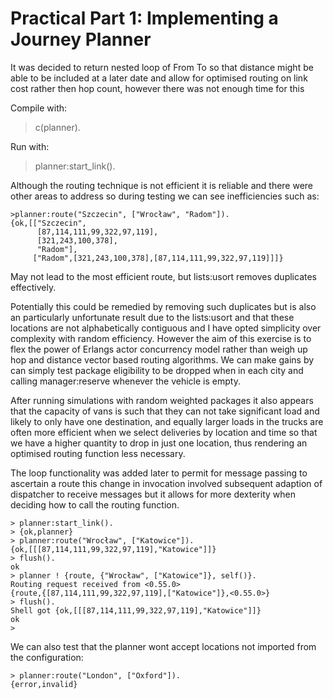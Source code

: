 Practical Part 1: Implementing a Journey Planner 
================================================

It was decided to return nested loop of From To so that distance might be able to be included at a later date and allow for optimised routing on link cost rather then hop count, however there was not enough time for this

Compile with:
> c(planner).

Run with:
> planner:start_link().


Although the routing technique is not efficient it is reliable and there were other areas to address so during testing we can see inefficiencies such as:

    >planner:route("Szczecin", ["Wrocław", "Radom"]).
    {ok,[["Szczecin",
          [87,114,111,99,322,97,119],
          [321,243,100,378],
          "Radom"],
         ["Radom",[321,243,100,378],[87,114,111,99,322,97,119]]]}

May not lead to the most efficient route, but lists:usort removes duplicates effectively.

Potentially this could be remedied by removing such duplicates but is also an particularly unfortunate result due to the lists:usort and that these locations are not alphabetically contiguous and I have opted simplicity over complexity with random efficiency. However the aim of this exercise is to flex the power of Erlangs actor concurrency model rather than weigh up hop and distance vector based routing algorithms. We can make gains by can simply test package eligibility to be dropped when in each city and calling manager:reserve whenever the vehicle is empty.

After running simulations with random weighted packages it also appears that the capacity of vans is such that they can not take significant load and likely to only have one destination, and equally larger loads in the trucks are often more efficient when we select deliveries by location and time so that we have a higher quantity to drop in just one location, thus rendering an optimised routing function less necessary.

The loop functionality was added later to permit for message passing to ascertain a route this change in invocation involved subsequent adaption of dispatcher to receive messages but it allows for more dexterity when deciding how to call the routing function.

    > planner:start_link().
    > {ok,planner}
    > planner:route("Wrocław", ["Katowice"]).
    {ok,[[[87,114,111,99,322,97,119],"Katowice"]]}
    > flush().
    ok
    > planner ! {route, {"Wrocław", ["Katowice"]}, self()}.
    Routing request received from <0.55.0> 
    {route,{[87,114,111,99,322,97,119],["Katowice"]},<0.55.0>}
    > flush().
    Shell got {ok,[[[87,114,111,99,322,97,119],"Katowice"]]}
    ok
    > 
    
We can also test that the planner wont accept locations not imported from the configuration:

    > planner:route("London", ["Oxford"]).
    {error,invalid}